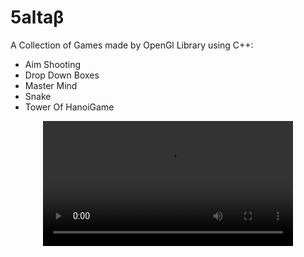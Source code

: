 
# 5altaβ
A Collection of Games made by OpenGl Library using C++:
  * Aim Shooting 
  * Drop Down Boxes
  * Master Mind
  * Snake 
  * Tower Of HanoiGame 
<div align="center">
  <video src="https://user-images.githubusercontent.com/73145539/209887585-1c647aec-e74f-49f2-8092-932498442c87.mp4" width=400/>
<div/>
---
 
# Play on Windows
    git clone --single-branch --branch windows https://github.com/MeMoElprince/5altabeta

# Play on Linux
   * install Glut OpenGl from [I'm an inline-style link](https://www.google.com) then run:
   
    git clone https://github.com/MeMoElprince/5altabeta

---
<br/>
<table style="margin-left: auto;zmargin-right: auto;text-align: center;">
    <thead>
        <tr>
            <th style="text-align: center;" colspan=3><h3>Collaborators</h3></th>
        </tr>
    </thead>
    <tbody>
        <tr>
            <td><h4><a href="https://github.com/Ahmadabdelwhab">Ahmad Abdelwhab</a></h4></td>
            <td><h4><a href="https://github.com/MeMoElprince">Mustafa Elsharawy</a></h4></td>
            <td><h4><a href="https://github.com/IMohammedNasr">Mohammed Nasr</a></h4></td>
        </tr>
        <tr>
            <td><h4><a href="https://github.com/MahmoudElsayedJrr">Mahmoud Elsayed</a></h4></td>
            <td><h4><a href="https://github.com/abo-elenen">Mahmoud Abo Elenen</a></h4></td>
            <td><h4><a href="https://github.com/MoemenAdam">Momen Adam</a></h4></td>
        </tr>
        <tr>
            <td><h4><a href="https://github.com/EmanMohamed36">Eman Mohammed</a></h4></td>
            <td><h4><a href="https://github.com/MiinaMagdy">Mina Magdy</a></h4></td>
            <td><h4><a href="https://github.com/PeterTorki">Peter Joseph Torki</a></h4></td>
        </tr>
        <tr>
            <th style="text-align: center;" colspan=3><h3>Made With Love & Enjoy ❤️</h3></th>
        </tr>
</table>

